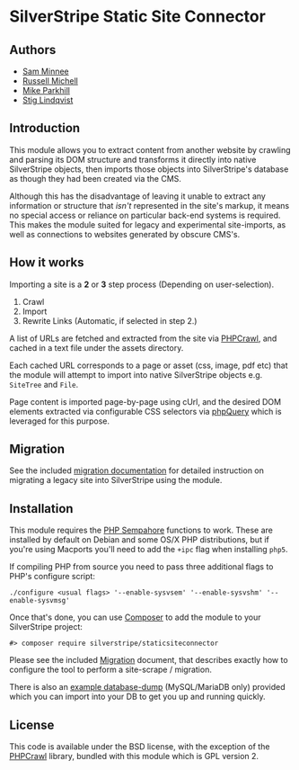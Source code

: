 # SilverStripe Static Site Connector

## Authors

* [Sam Minnee](https://github.com/sminnee)
* [Russell Michell](https://github.com/phptek)
* [Mike Parkhill](https://github.com/mparkhill)
* [Stig Lindqvist](https://github.com/stojg)

## Introduction

This module allows you to extract content from another website by crawling and parsing
its DOM structure and transforms it directly into native SilverStripe objects, then
imports those objects into SilverStripe's database as though they had been created
via the CMS.

Although this has the disadvantage of leaving it unable to extract any information
or structure that _isn't_ represented in the site's markup, it means no special access
or reliance on particular back-end systems is required. This makes the module suited
for legacy and experimental site-imports, as well as connections to websites generated
by obscure CMS's.

## How it works

Importing a site is a __2__ or __3__ step process (Depending on user-selection).

 1. Crawl
 2. Import
 3. Rewrite Links (Automatic, if selected in step 2.)
 
A list of URLs are fetched and extracted from the site via [PHPCrawl](http://cuab.de/),
and cached in a text file under the assets directory.

Each cached URL corresponds to a page or asset (css, image, pdf etc) that the module
will attempt to import into native SilverStripe objects e.g. `SiteTree` and `File`.

Page content is imported page-by-page using cUrl, and the desired DOM elements
extracted via configurable CSS selectors via [phpQuery](http://code.google.com/p/phpquery/)
which is leveraged for this purpose.

## Migration

See the included [migration documentation](docs/en/migration.md) for detailed
instruction on migrating a legacy site into SilverStripe using the module.

## Installation

This module requires the [PHP Sempahore](http://php.net/manual/en/book.sem.php)
functions to work. These are installed by default on Debian and some OS/X PHP
distributions, but if you're using Macports you'll need to add the `+ipc` flag
when installing `php5`.

If compiling PHP from source you need to pass three additional flags to PHP's
configure script:

	./configure <usual flags> '--enable-sysvsem' '--enable-sysvshm' '--enable-sysvmsg'

Once that's done, you can use [Composer](http://getcomposer.org) to add the module
to your SilverStripe project:

    #> composer require silverstripe/staticsiteconnector

Please see the included [Migration](docs/en/migration.md) document, that describes
exactly how to configure the tool to perform a site-scrape / migration.

There is also an [example database-dump](docs/en/example.sql) (MySQL/MariaDB only)
provided which you can import into your DB to get you up and running quickly.

License
-------

This code is available under the BSD license, with the exception of the [PHPCrawl](http://cuab.de/)
library, bundled with this module which is GPL version 2.
